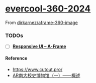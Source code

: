 [evercool-360-2024](https://dirkarnez.github.io/evercool-360-2024/)
=================
From [dirkarnez/aframe-360-image](https://github.com/dirkarnez/aframe-360-image)

### TODOs
- [ ] [**Responsive UI – A-Frame**](https://aframe.io/examples/showcase/responsiveui/)
    
#### Reference
- https://www.cutout.pro/
- [AR南大校史博物馆（一）——概述](https://zhou-yuxin.github.io/articles/2016/AR%E5%8D%97%E5%A4%A7%E6%A0%A1%E5%8F%B2%E5%8D%9A%E7%89%A9%E9%A6%86%EF%BC%88%E4%B8%80%EF%BC%89%E2%80%94%E2%80%94%E6%A6%82%E8%BF%B0/index.html)

